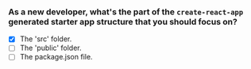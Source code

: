 ### As a new developer, what's the part of the `create-react-app` generated starter app structure that you should focus on?

- [x] The 'src' folder.
- [ ] The 'public' folder.
- [ ] The package.json file.
